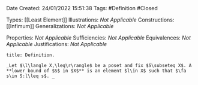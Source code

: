 <br />
<br />

Date Created: 24/01/2022 15:51:38
Tags: #Definition #Closed 

Types: [[Least Element]]
Illustrations: _Not Applicable_ 
Constructions: [[Infimum]]
Generalizations: _Not Applicable_

Properties: _Not Applicable_
Sufficiencies: _Not Applicable_
Equivalences: _Not Applicable_
Justifications: _Not Applicable_

``` ad-Definition
title: Definition.

_Let $\l\langle X,\leq\r\rangle$ be a poset and fix $S\subseteq X$. A **lower bound of $S$ in $X$** is an element $l\in X$ such that $\fa s\in S:l\leq s$. _

```

